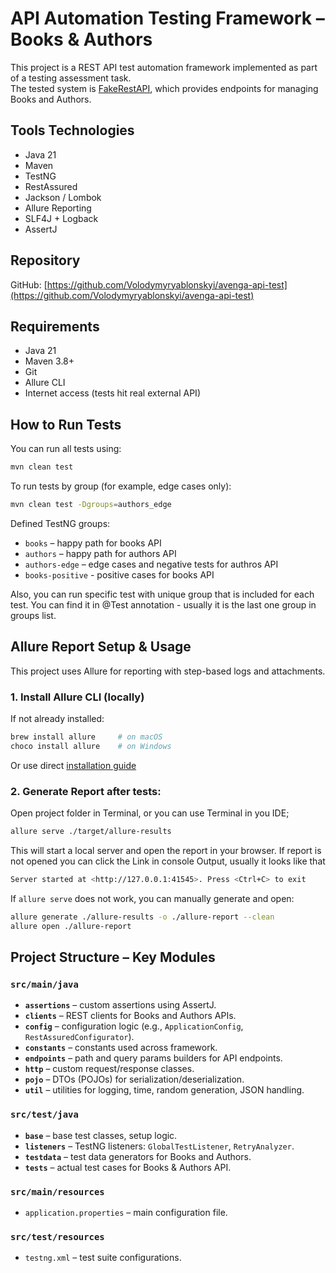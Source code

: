 # API Automation Testing Framework – Books & Authors

This project is a REST API test automation framework implemented as part of a testing assessment task.  
The tested system is [FakeRestAPI](https://fakerestapi.azurewebsites.net/index.html), 
which provides endpoints for managing Books and Authors.

## Tools Technologies

- Java 21
- Maven
- TestNG
- RestAssured
- Jackson / Lombok
- Allure Reporting
- SLF4J + Logback
- AssertJ 

## Repository

GitHub: [https://github.com/Volodymyryablonskyi/avenga-api-test](https://github.com/Volodymyryablonskyi/avenga-api-test)

## Requirements

- Java 21 
- Maven 3.8+ 
- Git
- Allure CLI 
- Internet access (tests hit real external API)

## How to Run Tests

You can run all tests using:

```bash
mvn clean test
```

To run tests by group (for example, edge cases only):

```bash
mvn clean test -Dgroups=authors_edge
```

Defined TestNG groups:
- `books` – happy path for books API
- `authors` – happy path for authors API
- `authors-edge` – edge cases and negative tests for authros API
- `books-positive` - positive cases for books API

Also, you can run specific test with unique group that is included for each test. 
You can find it in @Test annotation - usually it is the last one group in groups list.

## Allure Report Setup & Usage

This project uses Allure for reporting with step-based logs and attachments.

### 1. Install Allure CLI (locally)

If not already installed:
```bash
brew install allure     # on macOS
choco install allure    # on Windows
```

Or use direct [installation guide](https://docs.qameta.io/allure/#_installing_a_commandline)

### 2. Generate Report after tests:

Open project folder in Terminal, or you can use Terminal in you IDE;

```bash
allure serve ./target/allure-results
```
This will start a local server and open the report in your browser.
If report is not opened you can click the Link in console Output,
usually it looks like that
```bash
Server started at <http://127.0.0.1:41545>. Press <Ctrl+C> to exit
```

If `allure serve` does not work, you can manually generate and open:

```bash
allure generate ./allure-results -o ./allure-report --clean
allure open ./allure-report
```

## Project Structure – Key Modules

### `src/main/java`
- **`assertions`** – custom assertions using AssertJ.
- **`clients`** – REST clients for Books and Authors APIs.
- **`config`** – configuration logic (e.g., `ApplicationConfig`, `RestAssuredConfigurator`).
- **`constants`** – constants used across framework.
- **`endpoints`** – path and query params builders for API endpoints.
- **`http`** – custom request/response classes.
- **`pojo`** – DTOs (POJOs) for serialization/deserialization.
- **`util`** – utilities for logging, time, random generation, JSON handling.

### `src/test/java`
- **`base`** – base test classes, setup logic.
- **`listeners`** – TestNG listeners: `GlobalTestListener`, `RetryAnalyzer`.
- **`testdata`** – test data generators for Books and Authors.
- **`tests`** – actual test cases for Books & Authors API.

### `src/main/resources`
- `application.properties` – main configuration file.

### `src/test/resources`
- `testng.xml` – test suite configurations.